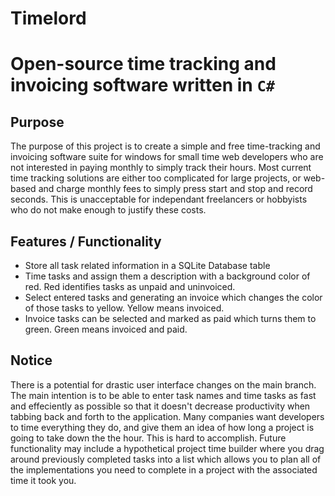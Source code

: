 # Timelord

# Open-source time tracking and invoicing software written in `C#`

## Purpose
The purpose of this project is to create a simple and free time-tracking and invoicing software suite for windows for small time web developers who are not interested in paying monthly to simply track their hours. Most current time tracking solutions are either too complicated for large projects, or web-based and charge monthly fees to simply press start and stop and record seconds. This is unacceptable for independant freelancers or hobbyists who do not make enough to justify these costs.

## Features / Functionality
* Store all task related information in a SQLite Database table
* Time tasks and assign them a description with a background color of red. Red identifies tasks as unpaid and uninvoiced.
* Select entered tasks and generating an invoice which changes the color of those tasks to yellow. Yellow means invoiced.
* Invoice tasks can be selected and marked as paid which turns them to green. Green means invoiced and paid.

## Notice
There is a potential for drastic user interface changes on the main branch. The main intention is to be able to enter task names and time tasks as fast and effeciently as possible so that it doesn't decrease productivity when tabbing back and forth to the application. Many companies want developers to time everything they do, and give them an idea of how long a project is going to take down the the hour. This is hard to accomplish. Future functionality may include a hypothetical project time builder where you drag around previously completed tasks into a list which allows you to plan all of the implementations you need to complete in a project with the associated time it took you.